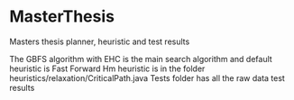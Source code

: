 # MasterThesis
Masters thesis planner, heuristic and test results

The GBFS algorithm with EHC is the main search algorithm and default heuristic is Fast Forward 
Hm heuristic is in the folder heuristics/relaxation/CriticalPath.java
Tests folder has all the raw data test results
